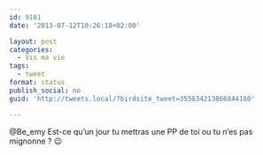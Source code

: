 ```yaml
---
id: 9181
date: '2013-07-12T10:26:18+02:00'

layout: post
categories:
  - Vis ma vie
tags:
  - tweet
format: status
publish_social: no
guid: 'http://tweets.local/?birdsite_tweet=355634213866844160'

---
```


@Be\_emy Est-ce qu’un jour tu mettras une PP de toi ou tu n’es pas mignonne ? 😉